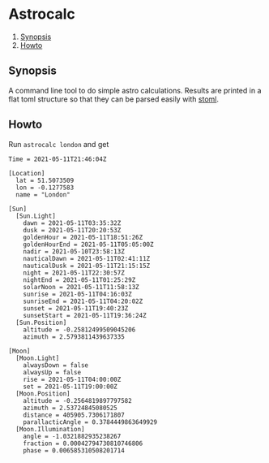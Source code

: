 # Astrocalc

<!--- mdtoc: toc begin -->

1.	[Synopsis](#synopsis)
2.	[Howto](#howto)<!--- mdtoc: toc end -->

## Synopsis

A command line tool to do simple astro calculations. Results are printed in a flat toml structure so that they can be parsed easily with [stoml](https://github.com/freshautomations/stoml).

## Howto

Run `astrocalc london` and get

```
Time = 2021-05-11T21:46:04Z

[Location]
  lat = 51.5073509
  lon = -0.1277583
  name = "London"

[Sun]
  [Sun.Light]
    dawn = 2021-05-11T03:35:32Z
    dusk = 2021-05-11T20:20:53Z
    goldenHour = 2021-05-11T18:51:26Z
    goldenHourEnd = 2021-05-11T05:05:00Z
    nadir = 2021-05-10T23:58:13Z
    nauticalDawn = 2021-05-11T02:41:11Z
    nauticalDusk = 2021-05-11T21:15:15Z
    night = 2021-05-11T22:30:57Z
    nightEnd = 2021-05-11T01:25:29Z
    solarNoon = 2021-05-11T11:58:13Z
    sunrise = 2021-05-11T04:16:03Z
    sunriseEnd = 2021-05-11T04:20:02Z
    sunset = 2021-05-11T19:40:23Z
    sunsetStart = 2021-05-11T19:36:24Z
  [Sun.Position]
    altitude = -0.25812499509045206
    azimuth = 2.5793811439637335

[Moon]
  [Moon.Light]
    alwaysDown = false
    alwaysUp = false
    rise = 2021-05-11T04:00:00Z
    set = 2021-05-11T19:00:00Z
  [Moon.Position]
    altitude = -0.2564819897797582
    azimuth = 2.53724845080525
    distance = 405905.7306171807
    parallacticAngle = 0.3784449863649929
  [Moon.Illumination]
    angle = -1.0321882935238267
    fraction = 0.00042794730810746806
    phase = 0.006585310508201714
```
